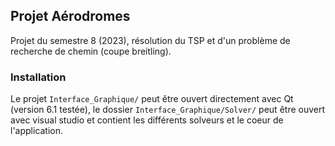 ## Projet Aérodromes

Projet du semestre 8 (2023), résolution du TSP et d'un problème de recherche de chemin (coupe breitling).

### Installation

Le projet `Interface_Graphique/` peut être ouvert directement avec Qt (version 6.1 testée), le dossier `Interface_Graphique/Solver/` peut être ouvert avec visual studio et contient les différents solveurs et le coeur de l'application.
